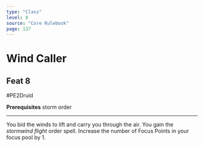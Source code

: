 ```yaml
---
type: "Class"
level: 8
source: "Core Rulebook"
page: 137
---
```

# Wind Caller
## Feat 8
#PE2Druid

**Prerequisites** storm order

---
You bid the winds to lift and carry you through the air. You gain the *stormwind flight* order spell. Increase the number of Focus Points in your focus pool by 1.